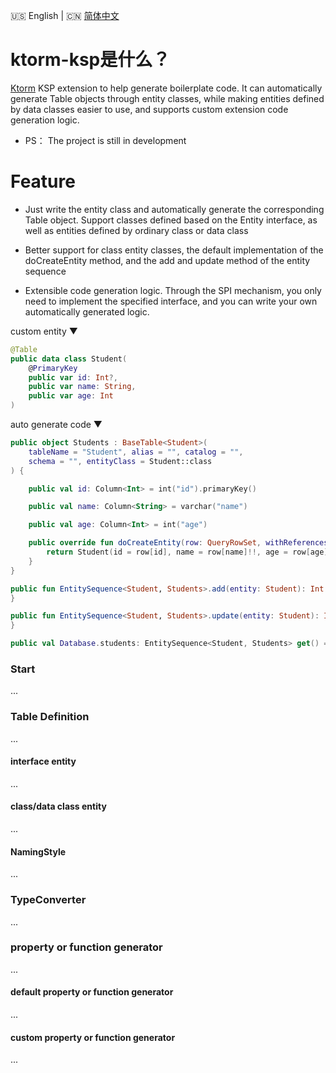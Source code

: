 :us: English | :cn: [简体中文](README_cn.md)

# ktorm-ksp是什么？

[Ktorm](https://github.com/kotlin-orm/ktorm) KSP extension to help generate boilerplate code. It can automatically
generate Table objects through entity classes, while making entities defined by data classes easier to use, and supports
custom extension code generation logic.

- PS： The project is still in development

# Feature

- Just write the entity class and automatically generate the corresponding Table object. Support classes defined based
  on the Entity interface, as well as entities defined by ordinary class or data class

- Better support for class entity classes, the default implementation of the doCreateEntity method, and the add and
  update method of the entity sequence

- Extensible code generation logic. Through the SPI mechanism, you only need to implement the specified interface, and
  you can write your own automatically generated logic.

custom entity ▼

```kotlin
@Table
public data class Student(
    @PrimaryKey
    public var id: Int?,
    public var name: String,
    public var age: Int
)
```

auto generate code ▼

```kotlin
public object Students : BaseTable<Student>(
    tableName = "Student", alias = "", catalog = "",
    schema = "", entityClass = Student::class
) {

    public val id: Column<Int> = int("id").primaryKey()

    public val name: Column<String> = varchar("name")

    public val age: Column<Int> = int("age")

    public override fun doCreateEntity(row: QueryRowSet, withReferences: Boolean): Student {
        return Student(id = row[id], name = row[name]!!, age = row[age]!!,)
    }
}

public fun EntitySequence<Student, Students>.add(entity: Student): Int { /* omit code */
}

public fun EntitySequence<Student, Students>.update(entity: Student): Int { /* omit code */
}

public val Database.students: EntitySequence<Student, Students> get() = this.sequenceOf(Students)
```

### Start

...

### Table Definition

...

#### interface entity

...

#### class/data class entity

...

#### NamingStyle

...

### TypeConverter

...

### property or function generator

...

#### default property or function generator

...

#### custom property or function generator

...